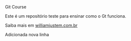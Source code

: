 Git Course

Este é um repositório teste para ensinar como o Gt funciona.

Saiba mais em [williamjustem.com.br](http://williamjustem.com.br)

Adicionada  nova linha
